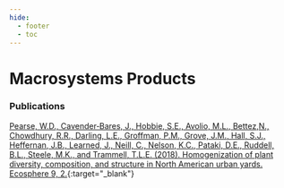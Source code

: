 ```yaml
---
hide:
  - footer
  - toc
---
```


# Macrosystems Products
### Publications
[Pearse, W.D., Cavender‐Bares, J., Hobbie, S.E., Avolio, M.L., Bettez,N., Chowdhury, R.R.,  Darling, L.E., Groffman, P.M., Grove, J.M., Hall, S.J., Heffernan, J.B., Learned, J., Neill, C., Nelson, K.C., Pataki, D.E., Ruddell, B.L., Steele, M.K., and Trammell, T.L.E. (2018). Homogenization of plant diversity, composition, and structure in North American urban yards. Ecosphere 9, 2.](https://drive.google.com/file/d/1edxumZXJWSEXEkbdf_CzqOYYVm5f92So/view?usp=share_link){:target="\_blank"}
